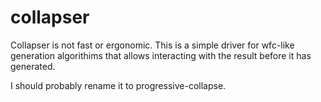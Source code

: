 # collapser

Collapser is not fast or ergonomic. This is a simple driver for wfc-like generation algorithims that allows interacting with the result before it has generated.

I should probably rename it to progressive-collapse.

